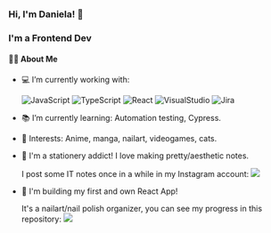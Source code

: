### Hi, I'm Daniela! 👋

### I'm a Frontend Dev

#### :woman_technologist: About Me

- :computer: I’m currently working with:

  ![JavaScript](https://badges.aleen42.com/src/javascript.svg) ![TypeScript](https://badges.aleen42.com/src/typescript.svg) ![React](https://badges.aleen42.com/src/react.svg)
  ![VisualStudio](https://badges.aleen42.com/src/visual_studio_code.svg) ![Jira](https://badgen.net/badge/icon/Jira/purple?icon=jira&label) 
  
- :books: I’m currently learning: Automation testing, Cypress.

- :purple_heart: Interests: Anime, manga, nailart, videogames, cats.

- :pencil: I'm a stationery addict! I love making pretty/aesthetic notes.

  I post some IT notes once in a while in my Instagram account: <a href="https://instagram.com/mitsudani"><img src="https://img.shields.io/badge/-@mitsudani-E4405F?style=flat&logo=Instagram&logoColor=white"/></a>

- :nail_care: I'm building my first and own React App!

  It's a nailart/nail polish organizer, you can see my progress in this repository: <a href="https://github.com/mitsudani/tsume-frontend"><img src="https://badgen.net/badge/icon/github?icon=github&label"/></a>



